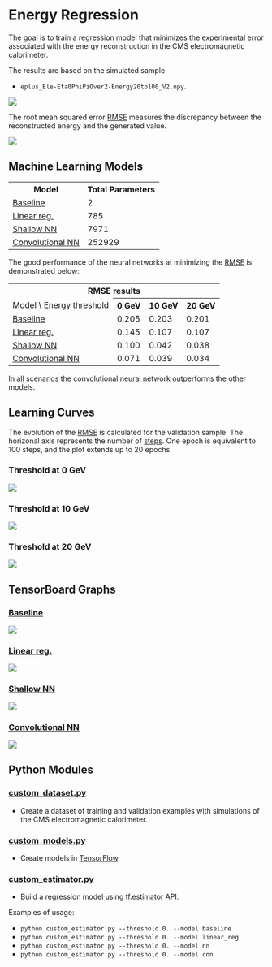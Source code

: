# Energy Regression

The goal is to train a regression model that minimizes the experimental error
associated with the energy reconstruction in the CMS electromagnetic calorimeter.

The results are based on the simulated sample

- `eplus_Ele-Eta0PhiPiOver2-Energy20to100_V2.npy`.

![](notebooks/gen_energy.png)

The root mean squared error [RMSE](python/custom_estimator.py#L58) measures
the discrepancy between the reconstructed energy and the generated value.

![](notebooks/reco_vs_gen_energy.png)

## Machine Learning Models

<table>
  <tr>
    <th>Model</th>
    <th>Total Parameters</th>
  </tr>
  <tr>
    <td><a href="https://github.com/jruizvar/ml-physics/blob/regression/python/custom_models.py#L6-L17">Baseline</a></td>
    <td>2</td>
  </tr>
  <tr>
    <td><a href="https://github.com/jruizvar/ml-physics/blob/regression/python/custom_models.py#L20-L27">Linear reg.</a></td>
    <td>785</td>
  </tr>
  <tr>
    <td><a href="https://github.com/jruizvar/ml-physics/blob/regression/python/custom_models.py#L30-L45">Shallow NN</a></td>
    <td>7971</td>
  </tr>
  <tr>
    <td><a href="https://github.com/jruizvar/ml-physics/blob/regression/python/custom_models.py#L48-L79">Convolutional NN</a></td>
    <td>252929</td>
  </tr>
</table>

The good performance of the neural networks at minimizing the
[RMSE](python/custom_estimator.py#L58) is demonstrated below:

<table>
  <tr>
    <th colspan="6"><span style="font-weight:bold">RMSE results</span></th>
  </tr>
  <tr>
    <td>Model \ Energy threshold</td>
    <th>0 GeV</th>
    <th>10 GeV</th>
    <th>20 GeV</th>
  </tr>
  <tr>
    <td><a href="https://github.com/jruizvar/ml-physics/blob/regression/python/custom_models.py#L6-L17">Baseline</a></td>
    <td>0.205</td>
    <td>0.203</td>
    <td>0.201</td>
  </tr>
  <tr>
    <td><a href="https://github.com/jruizvar/ml-physics/blob/regression/python/custom_models.py#L20-L27">Linear reg.</a></td>
    <td>0.145</td>
    <td>0.107</td>
    <td>0.107</td>
  </tr>
  <tr>
    <td><a href="https://github.com/jruizvar/ml-physics/blob/regression/python/custom_models.py#L30-L45">Shallow NN</a></td>
    <td>0.100</td>
    <td>0.042</td>
    <td>0.038</td>
  </tr>
  <tr>
    <td><a href="https://github.com/jruizvar/ml-physics/blob/regression/python/custom_models.py#L48-L79">Convolutional NN</a></td>
    <td>0.071</td>
    <td>0.039</td>
    <td>0.034</td>
  </tr>
</table>

In all scenarios the convolutional neural network outperforms the other models.

## Learning Curves
The evolution of the [RMSE](python/custom_estimator.py#L58) is calculated for the validation sample.
The horizonal axis represents the number of [steps](python/custom_estimator.py#L80).
One epoch is equivalent to 100 steps, and the plot extends up to 20 epochs.

### Threshold at 0 GeV
![](doc/rmse0.png)

### Threshold at 10 GeV
![](doc/rmse10.png)

### Threshold at 20 GeV
![](doc/rmse20.png)

## TensorBoard Graphs

### [Baseline](python/custom_models.py#L6-L17)
![](doc/baseline.png)

### [Linear reg.](python/custom_models.py#L20-L27)
![](doc/linear_reg.png)

### [Shallow NN](python/custom_models.py#L30-L45)
![](doc/nn.png)

### [Convolutional NN](python/custom_models.py#L48-L79)
![](doc/cnn.png)

## Python Modules

### [custom_dataset.py](python/custom_dataset.py)
- Create a dataset of training and validation examples with simulations of the
CMS electromagnetic calorimeter.

### [custom_models.py](python/custom_models.py)
- Create models in [TensorFlow](https://www.tensorflow.org).

### [custom_estimator.py](python/custom_estimator.py)
- Build a regression model using
[tf.estimator](https://www.tensorflow.org/api_docs/python/tf/estimator) API.

Examples of usage:
- `python custom_estimator.py --threshold 0. --model baseline`
- `python custom_estimator.py --threshold 0. --model linear_reg`
- `python custom_estimator.py --threshold 0. --model nn`
- `python custom_estimator.py --threshold 0. --model cnn`
